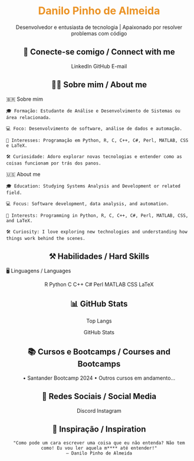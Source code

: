 <h1 align="center" style="color: #EB9326">Danilo Pinho de Almeida</h1> <p align="center">Desenvolvedor e entusiasta de tecnologia | Apaixonado por resolver problemas com código</p><h2 align="center">🔌 Conecte-se comigo / Connect with me</h2><div align="center">

LinkedIn
GitHub
E-mail
</div><h2 align="center">👨‍💻 Sobre mim / About me</h2>
🇧🇷 Sobre mim

    🎓 Formação: Estudante de Análise e Desenvolvimento de Sistemas ou área relacionada.

    💻 Foco: Desenvolvimento de software, análise de dados e automação.

    🧠 Interesses: Programação em Python, R, C, C++, C#, Perl, MATLAB, CSS e LaTeX.

    🛠️ Curiosidade: Adoro explorar novas tecnologias e entender como as coisas funcionam por trás dos panos.

🇺🇸 About me

    🎓 Education: Studying Systems Analysis and Development or related field.

    💻 Focus: Software development, data analysis, and automation.

    🧠 Interests: Programming in Python, R, C, C++, C#, Perl, MATLAB, CSS, and LaTeX.

    🛠️ Curiosity: I love exploring new technologies and understanding how things work behind the scenes.

<h2 align="center">⚒️ Habilidades / Hard Skills</h2>
🖥️ Linguagens / Languages
<div align="center">

R
Python
C
C++
C#
Perl
MATLAB
CSS
LaTeX
</div><h2 align="center">📊 GitHub Stats</h2><div align="center">

Top Langs

GitHub Stats
</div><h2 align="center">📚 Cursos e Bootcamps / Courses and Bootcamps</h2><div align="center"> • Santander Bootcamp 2024 • Outros cursos em andamento... </div><h2 align="center">📱 Redes Sociais / Social Media</h2><div align="center">

Discord
Instagram
</div><h2 align="center">🎯 Inspiração / Inspiration</h2><div align="center">

    "Como pode um cara escrever uma coisa que eu não entenda? Não tem como! Eu vou ler aquela m**** até entender!"
    – Danilo Pinho de Almeida

</div>